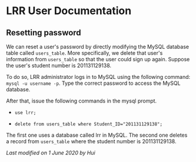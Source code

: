 LRR User Documentation
======================


Resetting password
-------------------

We can reset a user's password by directly modifying the MySQL database table called `users_table`.  More specifically, we delete that user's information from `users_table` so that the user could sign up again.  Suppose the user's student number is 201131129138.

To do so, LRR administrator logs in to MySQL using the following command:  `mysql -u username -p`.  Type the correct password to access the MySQL database.

After that, issue the following commands in the mysql prompt.

- `use lrr;`

- `delete from users_table where Student_ID="201131129138";`

The first one uses a database called lrr in MySQL.  The second one deletes a record from `users_table` where the student number is 201131129138.


*Last modified on 1 June 2020 by Hui*

